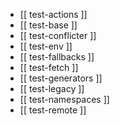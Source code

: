 * [[ test-actions ]]
* [[ test-base ]]
* [[ test-conflicter ]]
* [[ test-env ]]
* [[ test-fallbacks ]]
* [[ test-fetch ]]
* [[ test-generators ]]
* [[ test-legacy ]]
* [[ test-namespaces ]]
* [[ test-remote ]]
